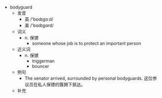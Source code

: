 - bodyguard
  - 发音
    - 英 /'bɒdɪgɑːd/
    - 美 /'bɑdɪɡɑrd/
  - 词义
    - n. 保镖
      - someone whose job is to protect an important person
  - 近义词
    - n. 保镖
      - triggerman
      - bouncer
  - 例句
    - The senator arrived, surrounded by personal bodyguards. 这位参议员在私人保镖的簇拥下抵达。
  - 补充